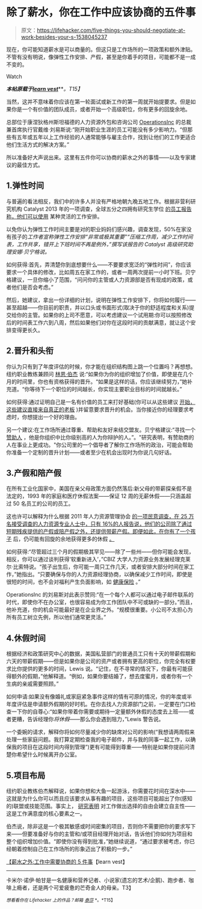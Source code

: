 # 除了薪水，你在工作中应该协商的五件事

> 原文：<https://lifehacker.com/five-things-you-should-negotiate-at-work-besides-your-s-1538045237>

现在，你可能知道薪水是可以商量的。但这只是工作场所的一项政策和额外津贴。不管有没有明说，像弹性工作安排、产假，甚至是你着手的项目，可能都不是一成不变的。

Watch

***本帖原载于***[***learn vest***](http://www.learnvest.com/2014/03/things-to-negotiate-at-work/)***。*T15】**

当然，这并不意味着你应该在第一轮面试或新工作的第一周就开始提要求。但是如果你是一个有价值的团队成员，或者开始一个高级职位，你有更多的回旋余地。

总部位于康涅狄格州斯坦福德的人力资源外包和咨询公司 [OperationsInc](http://www.operationsinc.com/) 的总裁兼首席执行官戴维·刘易斯说:“刚开始职业生涯的员工可能没有多少影响力。“但那些有五年或五年以上工作经验的人通常能够与雇主合作，找到让他们的工作更适合他们生活方式的解决方案。”

所以准备好大声说出来。这里有五件你可以协商的薪水之外的事情——以及专家建议的最佳方式。

## 1.弹性时间

与普遍的看法相反，我们中的许多人并没有严格地朝九晚五地工作。根据非营利研究机构 Catalyst 2013 年的一项调查，全球五分之四拥有研究生学位 [的员工报告称，他们可以使用](http://www.catalyst.org/media/flexible-work-arrangements-busting-myths) 某种灵活的工作安排。

以免你认为弹性工作时间主要是对的职业妈妈们感兴趣，调查发现，50%在家没有孩子的*工作者宣称弹性工作安排“非常或极其重要”“压缩工作周，减少工作时间表，工作共享，错开上下班时间不再是例外，”撰写该报告的 Catalyst 高级研究助理安娜·贝宁格说。*

如何获得:首先，弄清楚你到底想要什么——不要要求宽泛的“弹性时间”，你应该要求一个具体的修改，比如周五在家工作的，或者一周两次提前一小时下班。贝宁格建议，一旦你缩小了范围，“问问你的主管或人力资源部是否有现成的政策，或者他们是否会考虑。”

然后，她建议，拿出一份详细的计划，说明在弹性工作安排下，你将如何履行——甚至超越——你目前的职责，并以口头或书面形式(取决于你的舒适程度和关系)提交给你的主管。如果你的上司不愿意，可以考虑建议一个试用期:你可以按照修改后的时间表工作六到八周，然后如果他们对你在这段时间的贡献满意，就让这个安排变得更长久。

## 2.晋升和头衔

你认为只有到了年度评估的时候，你才能在组织结构图上跳一个位置吗？再想想。纽约职业教练兼顾问 [林恩·伯杰](http://lynnberger.com/) 说:“如果你为你的组织增加了价值，即使是在几个月的时间里，你也有资格获得的晋升。“如果是这样的话，你应该继续努力，”她补充道。“你等待下一个职位的时间越长，你实现主要职业目标的时间就越长。”

如何获得:通过证明自己是一名有价值的员工来打好基础(你可以从这些建议 [开始，这些建议直接来自真正的老板](http://www.learnvest.com/2012/07/11-tips-to-get-a-promotion-straight-from-the-mouths-of-bosses/) )并留意要求晋升的机会。当你接近你的经理要求考虑时，你想提出一个好的理由。

另一个建议:在工作场所通过尊重、帮助和友好来结交盟友。贝宁格建议:“寻找一个 [赞助人](http://www.learnvest.com/2013/10/the-new-way-to-kickstart-your-career-seek-out-a-sponsor/) ，他是你组织中比你级别高的人为你辩护的人。”。"研究表明，有赞助商的人在事业上更成功。"你公司里的一个倡导者了解你工作场所的政治，可能会帮助你准备一个定制的晋升计划——或者至少在机会出现时为你说几句好话。

## 3.产假和陪产假

在所有工业化国家中，美国在亲父母政策方面仍然落后:新父母的带薪探亲假不是法定的，1993 年的家庭和医疗休假法案——保证 12 周的无薪休假——只涵盖超过 50 名员工的公司的员工。

这也许可以解释为什么根据 2011 年人力资源管理协会 [的一项民意调查，在 25 万名接受调查的人力资源专业人士中，只有 16%的人报告说，他们的公司除了通过短期残疾提供的产假或陪产假之外，还提供带薪产假。即便如此，在你有了一个孩子](http://www.shrm.org/research/surveyfindings/articles/documents/2012_empbenefits_report.pdf) 后，仍可能有回旋的余地获得更多的休假 [。](https://lifehacker.com/how-to-stay-productive-while-caring-for-a-new-baby-1501007896)

如何获得:“尽管超过三个月的假期极其罕见——除了一些州——但你可能会发现，相反，你可以通过谈判获得‘软重新进入’，”CBIZ 大学人力资源业务发展经理克莱尔·比索特说。“孩子出生后，你可能一周只工作几天，或者安排大部分时间在家工作，”她指出。“只要确保与你的人力资源经理协商，以确保减少工作时间，即使是很短的时间，也不会对福利产生负面影响，如 [健康保险](http://www.learnvest.com/knowledge-center/health-insurance-101/) 。”

OperationsInc 的刘易斯对此表示赞同:“在一个每个人都可以通过电子邮件联系的时代，即使你不在办公室，也很容易成为你工作团队中不可或缺的一部分。”而且，他补充道，你的机会可能最好是在企业界之外。“规模很重要。小公司不太担心为所有员工树立先例，所以他们通常更灵活。”

## 4.休假时间

根据经济和政策研究中心的数据，美国私营部门的普通员工只有十天的带薪假期和六天的带薪假期——但是如果你是公司的资产或者拥有更高的职位，你完全有权要求比你提供的更多的时间，Lewis 说。“记住，在不寻常的情况下，你最有可能获得额外的假期，”他解释道。“例如，如果你要结婚了，想去度蜜月，或者你有一个生病的亲戚需要照顾。”

如何申请:如果没有像婚礼或家庭紧急事件这样的情有可原的情况，你的年度或半年度评估是申请额外假期的好时机。在你去找人力资源部门之前，一定要在门口检查一下你的自尊心:“如果你带着你需要或期待一定量额外休假的态度去上班——或者更糟，告诉经理你*将休假*——那么你会遇到阻力，”Lewis 警告说。

一个委婉的请求，解释你将如何尽量减少你的缺席对公司的影响(“我想请两周假来处理一些家庭问题。我打算定期检查我的电子邮件，并与我的同事一起工作，以确保我的项目在这段时间内得到管理”)更有可能得到尊重——特别是如果你提前问清楚你希望什么时候离开办公室。

## 5.项目布局

纽约职业教练伯杰解释说，如果你想和大鱼一起游泳，你需要花时间在深水中——这就是为什么你可以而且应该要求从事有趣的项目，这些项目可能超出了你(感知的)联盟或技能范围。事实上， [研究表明](http://psychcentral.com/news/2011/01/25/worker-autonomy-can-lead-to-greater-productivity-satisfaction/22885.html) 对工作做出选择的自由会建立自主性——这是工作满意度的核心要素之一。

伯杰说，除非这是一个极其敏感或时间密集的项目，否则你不需要把你的要求写下来——但要准备好与你的主管和/或项目经理开始对话，告诉他们你如何为项目和整个组织增加价值。“即使你没有得到批准，”她继续说道，“通过要求被考虑，你已经朝着控制自己在工作场所的形象迈出了积极的一步。”

[【薪水之外:工作中需要协商的 5 件事](http://www.learnvest.com/2014/03/things-to-negotiate-at-work/)【learn vest】

* * *

卡米尔·诺伊·帕甘是一名健康和营养记者、小说家(遗忘的艺术/企鹅)、跑步者、咖啡上瘾者，还是两个可爱疲惫的芒奇金人的母亲。T3】

<small>*想看看你在 Lifehacker 上的作品？邮箱*</small> [<small>*泰莎*</small>](https://mail.google.com/mail/?view=cm&fs=1&tf=1&to=tessa@lifehacker.com) <small>*。*T15】</small>